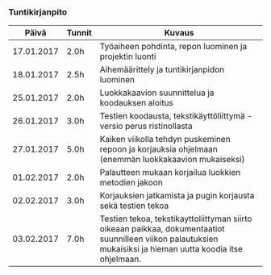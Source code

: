 ### Tuntikirjanpito
Päivä | Tunnit | Kuvaus
--------------- | ----- | ------
17.01.2017 | 2.0h | Työaiheen pohdinta, repon luominen ja projektin luonti
18.01.2017 | 2.5h | Aihemäärittely ja tuntikirjanpidon luominen
25.01.2017 | 2.0h | Luokkakaavion suunnittelua ja koodauksen aloitus
26.01.2017 | 3.0h | Testien koodausta, tekstikäyttöliittymä -versio perus ristinollasta
27.01.2017 | 5.0h | Kaiken viikolla tehdyn puskeminen repoon ja korjauksia ohjelmaan (enemmän luokkakaavion mukaiseksi)
01.02.2017 | 2.0h | Palautteen mukaan korjailua luokkien metodien jakoon
02.02.2017 | 3.0h | Korjauksien jatkamista ja pugin korjausta sekä testien tekoa
03.02.2017 | 7.0h | Testien tekoa, tekstikayttoliittyman siirto oikeaan paikkaa, dokumentaatiot suunnilleen viikon palautuksien mukaisiksi ja hieman uutta koodia itse ohjelmaan.
